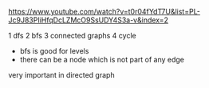 https://www.youtube.com/watch?v=t0r04fYdT7U&list=PL-Jc9J83PIiHfqDcLZMcO9SsUDY4S3a-v&index=2

1 dfs
2 bfs
3 connected graphs
4 cycle 


 * bfs is good for levels
 * there can be a node which is not part of any edge



<!--  -->




very important in directed graph